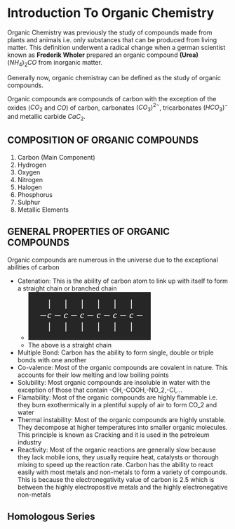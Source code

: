 # Introduction To Organic Chemistry

Organic Chemistry was previously the study of compounds made from plants and animals i.e. only substances that can be produced from living matter. This definition underwent a radical change when a german scientist known as **Frederik Wholer** prepared an organic compound **(Urea)** $(NH_4)_2CO$ from inorganic matter.
<!-- (in 1825 using ammonium cyanate). -->

Generally now, organic chemistray can be defined as the study of organic compounds.

Organic compounds are compounds of carbon with the exception of the oxides ($CO_2$ and $CO$) of carbon, carbonates $(CO_3)^{2-}$, tricarbonates $(HCO_3)^-$ and metallic carbide $CaC_2$.

## COMPOSITION OF ORGANIC COMPOUNDS

1. Carbon (Main Component)
2. Hydrogen
3. Oxygen
4. Nitrogen
5. Halogen
6. Phosphorus
7. Sulphur
8. Metallic Elements

## GENERAL PROPERTIES OF ORGANIC COMPOUNDS

Organic compounds are numerous in the universe due to the exceptional abilities of carbon

- Catenation: This is the ability of carbon atom to link up with itself to form a straight chain or branched chain
  - ![Single Bond](./../assets/images/Annotation%202022-09-13%20140707.png)
  - The above is a straight chain
- Multiple Bond: Carbon has the ability to form single, double or triple bonds with one another
- Co-valence: Most of the organic compounds are covalent in nature. This accounts for their low melting and low boiling points
- Solubility: Most organic compounds are insoluble in water with the exception of those that contain -OH,-COOH,-NO_2,-Cl,…
- Flamability: Most of the organic compounds are highly flammable i.e. they burn exothermically in a plentiful supply of air to form CO_2 and water
- Thermal instability: Most of the organic compounds are highly unstable. They decompose at higher temperatures into smaller organic molecules. This principle is known as Cracking and it is used in the petroleum industry
- Reactivity: Most of the organic reactions are generally slow because they lack mobile ions, they usually require heat, catalysts or thorough mixing to speed up the reaction rate. Carbon has the ability to react easily with most metals and non-metals to form a variety of compounds. This is because the electronegativity value of carbon is 2.5 which is between the highly electropositive metals and the highly electronegative non-metals

## Homologous Series
